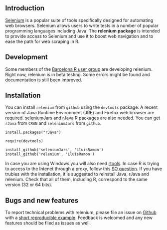 ## Introduction

[Selenium][] is a popular suite of tools specifically designed for automating web browsers. Selenium allows users to write tests in a number of popular programming languages including Java. The __relenium package__ is intended to provide access to Selenium and use it to boost web navigation and to ease the path for web scraping in R.

## Development

Some members of the [Barcelona R user group] are developing relenium. Right now, relenium is in beta testing. Some errors might be found and documentation is still been improved.


## Installation

You can install `relenium` from `github` using the `devtools` package. A recent version of Java Runtime Environment (JRE) and Firefox web browser are required. [seleniumJars] and [rJava] R packages are also needed. You can get `rJava` from `CRAN` and `seleniumJars` from `github`.

```
install.packages("rJava")

require(devtools)

install_github('seleniumJars', 'LluisRamon')
install_github('relenium', 'LluisRamon')
```

In case you are using Windows you will also need [rtools][]. In case R is trying to access to the Intenet through a proxy, follow this [SO question][]. If you have trubles with the installation, it is suggested to reinstall Java, rJava and relenium. Check that all of them, including R, correspond to the same version (32 or 64 bits). 

[rtools]: http://cran.r-project.org/bin/windows/Rtools/
[SO question]: http://stackoverflow.com/questions/17783686/solution-how-to-install-github-when-there-is-a-proxy

## Bugs and new features

To report technical problems with relenium, please file an issue on [Github][] with a [short reproducible example][]. Feedback is welcomed and any new features should be filed as issues as well.


[Barcelona R user group]: http://rugbcn.wordpress.com/
[Selenium]: http://docs.seleniumhq.org/
[seleniumJars]: https://github.com/LluisRamon/seleniumJars
[rJava]: http://cran.r-project.org/web/packages/rJava/index.html
[Github]: https://github.com/LluisRamon/relenium/issues
[short reproducible example]: http://adv-r.had.co.nz/Reproducibility.html
[rtools]: http://cran.r-project.org/bin/windows/Rtools/